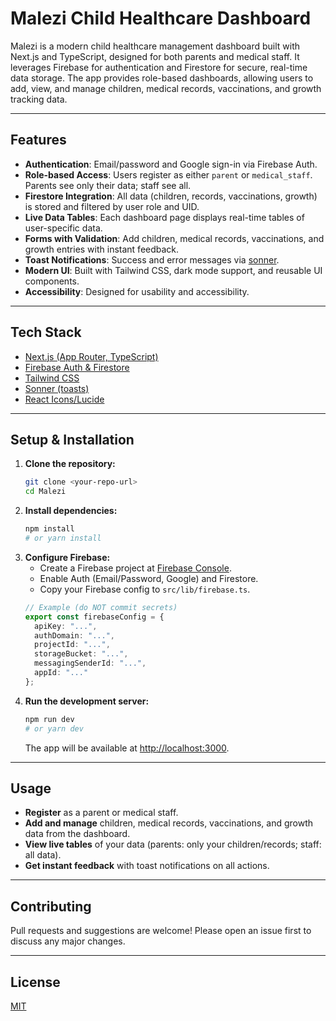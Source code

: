 # Malezi Child Healthcare Dashboard

Malezi is a modern child healthcare management dashboard built with Next.js and TypeScript, designed for both parents and medical staff. It leverages Firebase for authentication and Firestore for secure, real-time data storage. The app provides role-based dashboards, allowing users to add, view, and manage children, medical records, vaccinations, and growth tracking data.

---

## Features

- **Authentication**: Email/password and Google sign-in via Firebase Auth.
- **Role-based Access**: Users register as either `parent` or `medical_staff`. Parents see only their data; staff see all.
- **Firestore Integration**: All data (children, records, vaccinations, growth) is stored and filtered by user role and UID.
- **Live Data Tables**: Each dashboard page displays real-time tables of user-specific data.
- **Forms with Validation**: Add children, medical records, vaccinations, and growth entries with instant feedback.
- **Toast Notifications**: Success and error messages via [sonner](https://sonner.emilkowal.ski/).
- **Modern UI**: Built with Tailwind CSS, dark mode support, and reusable UI components.
- **Accessibility**: Designed for usability and accessibility.

---

## Tech Stack

- [Next.js (App Router, TypeScript)](https://nextjs.org/)
- [Firebase Auth & Firestore](https://firebase.google.com/)
- [Tailwind CSS](https://tailwindcss.com/)
- [Sonner (toasts)](https://sonner.emilkowal.ski/)
- [React Icons/Lucide](https://lucide.dev/)

---

## Setup & Installation

1. **Clone the repository:**
   ```bash
   git clone <your-repo-url>
   cd Malezi
   ```
2. **Install dependencies:**
   ```bash
   npm install
   # or yarn install
   ```
3. **Configure Firebase:**
   - Create a Firebase project at [Firebase Console](https://console.firebase.google.com/).
   - Enable Auth (Email/Password, Google) and Firestore.
   - Copy your Firebase config to `src/lib/firebase.ts`.
   ```ts
   // Example (do NOT commit secrets)
   export const firebaseConfig = {
     apiKey: "...",
     authDomain: "...",
     projectId: "...",
     storageBucket: "...",
     messagingSenderId: "...",
     appId: "..."
   };
   ```
4. **Run the development server:**
   ```bash
   npm run dev
   # or yarn dev
   ```
   The app will be available at [http://localhost:3000](http://localhost:3000).

---

## Usage

- **Register** as a parent or medical staff.
- **Add and manage** children, medical records, vaccinations, and growth data from the dashboard.
- **View live tables** of your data (parents: only your children/records; staff: all data).
- **Get instant feedback** with toast notifications on all actions.

---

## Contributing

Pull requests and suggestions are welcome! Please open an issue first to discuss any major changes.

---

## License

[MIT](LICENSE)
